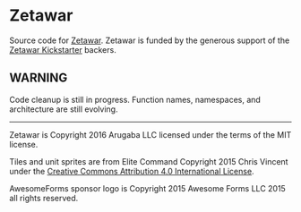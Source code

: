 Zetawar
=======

Source code for [Zetawar](http://www.zetawar.com/). Zetawar is funded by the
generous support of the [Zetawar
Kickstarter](https://www.kickstarter.com/projects/djwhitt/zetawar) backers.

WARNING
-------

Code cleanup is still in progress. Function names, namespaces, and architecture
are still evolving.

---

Zetawar is Copyright 2016 Arugaba LLC licensed under the terms of the MIT
license.

Tiles and unit sprites are from Elite Command Copyright 2015 Chris Vincent
under the [Creative Commons Attribution 4.0 International
License](https://creativecommons.org/licenses/by/4.0/).

AwesomeForms sponsor logo is Copyright 2015 Awesome Forms LLC 2015 all rights
reserved.
